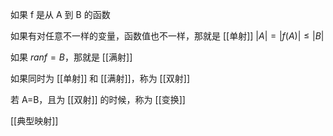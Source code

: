 ---
---

如果 f 是从 A 到 B 的函数

如果有对任意不一样的变量，函数值也不一样，那就是 [[单射]] $|A|=|f(A)| \leq |B|$

如果 $ranf=B$，那就是 [[满射]]

如果同时为 [[单射]] 和 [[满射]]，称为 [[双射]]

若 A=B，且为 [[双射]] 的时候，称为 [[变换]]

[[典型映射]]
